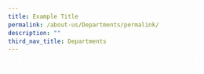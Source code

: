 ```yaml
---
title: Example Title
permalink: /about-us/Departments/permalink/
description: ""
third_nav_title: Departments
---
```


<html>
<head>
<meta name="viewport" content="width=device-width, initial-scale=1">
<style>
* {box-sizing: border-box}
body {font-family: Verdana, sans-serif; margin:0}
.mySlides {display: none}
img {vertical-align: middle;}


/* Fading animation */
.fade {
  animation-name: fade;
  animation-duration: 1.5s;
}

@keyframes fade {
  from {opacity: .4} 
  to {opacity: 1}
}

/* On smaller screens, decrease text size */
@media only screen and (max-width: 300px) {
  .prev, .next,.text {font-size: 11px}
}
</style>
</head>
<body>

<div class="slideshow-container"style="max-width: 1000px;
  position: relative;
  margin: auto;">

<div class="mySlides fade">
  <div class="numbertext" style="color: #f2f2f2;
  font-size: 12px;
  padding: 8px 12px;
  position: absolute;
  top: 0;">1 / 3</div>
  <img src="/images/eng1.png" style="width:100%">

</div>

<div class="mySlides fade">
  <div class="numbertext" style="color: #f2f2f2;
  font-size: 12px;
  padding: 8px 12px;
  position: absolute;
  top: 0;">2 / 3</div>
  <img src="/images/eng1.png" style="width:100%">
</div>

<div class="mySlides fade">
  <div class="numbertext" style="color: #f2f2f2;
  font-size: 12px;
  padding: 8px 12px;
  position: absolute;
  top: 0;">3 / 3</div>
  <img src="/images/eng1.png" style="width:100%">
</div>

<a class="prev" style="cursor: pointer;
  position: absolute;
  top: 50%;
  width: auto;
  padding: 16px;
  margin-top: -22px;
  color: white;
  font-weight: bold;
  font-size: 18px;
  transition: 0.6s ease;
  border-radius: 0 3px 3px 0;
  user-select: none;">❮</a>
<a class="next" style="cursor: pointer;
  position: absolute;
  top: 50%;
  width: auto;
  padding: 16px;
  margin-top: -22px;
  color: white;
  font-weight: bold;
  font-size: 18px;
  transition: 0.6s ease;
  border-radius: 0 3px 3px 0;
  user-select: none;right: 0;
  border-radius: 3px 0 0 3px;">❯</a>

</div>
<br>

</body>
</html> 

